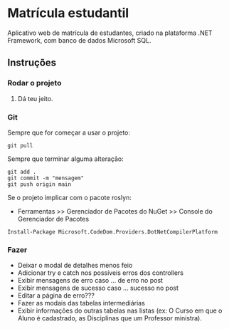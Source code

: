 # Matrícula estudantil

Aplicativo web de matrícula de estudantes, criado na plataforma .NET Framework, com banco de dados Microsoft SQL.

## Instruções
### Rodar o projeto

1. Dá teu jeito.

### Git
Sempre que for começar a usar o projeto:
```shell
git pull
```

Sempre que terminar alguma alteração:
```shell
git add .
git commit -m "mensagem"
git push origin main
```

Se o projeto implicar com o pacote roslyn:
- Ferramentas >> Gerenciador de Pacotes do NuGet >> Console do Gerenciador de Pacotes
```shell
Install-Package Microsoft.CodeDom.Providers.DotNetCompilerPlatform
```

### Fazer
- Deixar o modal de detalhes menos feio
- Adicionar try e catch nos possíveis erros dos controllers
- Exibir mensagens de erro caso ... de erro no post
- Exibir mensagens de sucesso caso ... sucesso no post
- Editar a página de erro???
- Fazer as modais das tabelas intermediárias
- Exibir informações do outras tabelas nas listas (ex: O Curso em que o Aluno é cadastrado, as Disciplinas que um Professor ministra).

